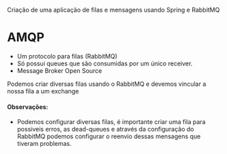 Criação de uma aplicação de filas e mensagens usando Spring e RabbitMQ

# AMQP
- Um protocolo para filas (RabbitMQ)
- Só possui queues que são consumidas por um único receiver.
- Message Broker Open Source 

Podemos criar diversas filas usando o RabbitMQ e devemos vincular a nossa fila a um exchange

#### Observações:
- Podemos configurar diversas filas, é importante criar uma fila para possiveis erros, as dead-queues e através da configuração do RabbitMQ podemos configurar o reenvio dessas mensagens que tiveram problemas.

